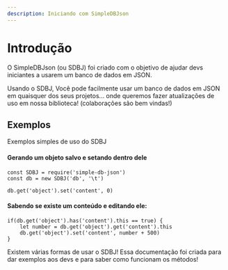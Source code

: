 ```yaml
---
description: Iniciando com SimpleDBJson
---
```


# Introdução

O SimpleDBJson \(ou SDBJ\) foi criado com o objetivo de ajudar devs iniciantes a usarem um banco de dados em JSON.

Usando o SDBJ, Você pode facilmente usar um banco de dados em JSON em quaisquer dos seus projetos... onde queremos fazer atualizações de uso em nossa biblioteca! \(colaborações são bem vindas!\)

## Exemplos

Exemplos simples de uso do SDBJ

#### Gerando um objeto salvo e setando dentro dele

```text
const SDBJ = require('simple-db-json')
const db = new SDBJ('db', '\t')

db.get('object').set('content', 0)
```

#### Sabendo se existe um conteúdo e editando ele:

```text
if(db.get('object').has('content').this == true) {
    let number = db.get('object').get('content').this
    db.get('object').set('content', number + 500)    
}
```

Existem várias formas de usar o SDBJ! Essa documentação foi criada para dar exemplos aos devs e para saber como funcionam os métodos!

